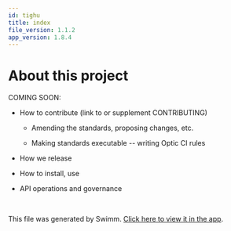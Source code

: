 ```yaml
---
id: tighu
title: index
file_version: 1.1.2
app_version: 1.8.4
---
```


# About this project

COMING SOON:

*   How to contribute (link to or supplement CONTRIBUTING)

    *   Amending the standards, proposing changes, etc.

    *   Making standards executable -- writing Optic CI rules

*   How we release

*   How to install, use

*   API operations and governance

<br/>

This file was generated by Swimm. [Click here to view it in the app](https://app.swimm.io/repos/Z2l0aHViJTNBJTNBc3dlYXRlci1jb21iJTNBJTNBc255aw==/docs/tighu).

